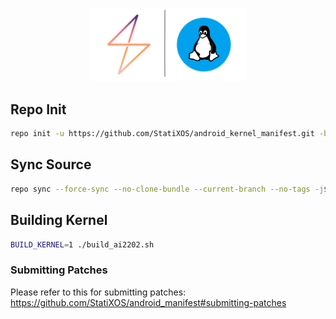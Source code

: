 [<center><img src="https://raw.githubusercontent.com/sourajitk/STX-Logo/main/stx-2021-kernel.png" height="50%" width="50%;" /></center>](https://github.com/StatiXOS)

## Repo Init ##
```bash
repo init -u https://github.com/StatiXOS/android_kernel_manifest.git -b android-msm-davinci-5.10-android12
```
## Sync Source ##
```bash
repo sync --force-sync --no-clone-bundle --current-branch --no-tags -j$(nproc --all)
```
## Building Kernel ##
```bash
BUILD_KERNEL=1 ./build_ai2202.sh
```
### Submitting Patches ###
Please refer to this for submitting patches: https://github.com/StatiXOS/android_manifest#submitting-patches
